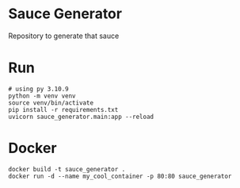 # Sauce Generator
Repository to generate that sauce

# Run
```
# using py 3.10.9
python -m venv venv
source venv/bin/activate
pip install -r requirements.txt
uvicorn sauce_generator.main:app --reload
```

# Docker
```
docker build -t sauce_generator .
docker run -d --name my_cool_container -p 80:80 sauce_generator
```